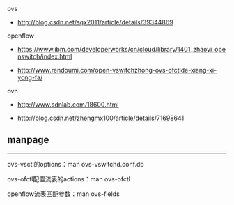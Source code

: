 ovs

- http://blog.csdn.net/sqx2011/article/details/39344869

openflow

- https://www.ibm.com/developerworks/cn/cloud/library/1401_zhaoyi_openswitch/index.html

- http://www.rendoumi.com/open-vswitchzhong-ovs-ofctlde-xiang-xi-yong-fa/

ovn

- http://www.sdnlab.com/18600.html

- http://blog.csdn.net/zhengmx100/article/details/71698641

## **manpage**

---

ovs-vsctl的options：man ovs-vswitchd.conf.db

ovs-ofctl配置流表的actions：man ovs-ofctl

openflow流表匹配参数：man ovs-fields

